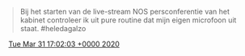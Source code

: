 > Bij het starten van de live\-stream NOS persconferentie van het kabinet controleer ik uit pure routine dat mijn eigen microfoon uit staat\. \#heledagalzo

<img src="../../media/tweet.ico" width="12" /> [Tue Mar 31 17:02:03 +0000 2020](https://twitter.com/DromerDenker/status/1245033627928408071)